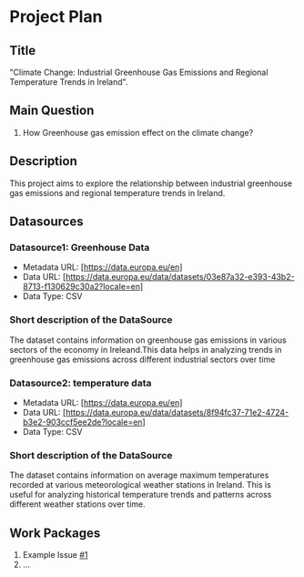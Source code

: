 # Project Plan

## Title
<!-- Give your project a short title. -->
"Climate Change: Industrial Greenhouse Gas Emissions and Regional Temperature Trends in Ireland".

## Main Question

<!-- Think about one main question you want to answer based on the data. -->
1. How Greenhouse gas emission effect on the climate change?

## Description

<!-- Describe your data science project in max. 200 words. Consider writing about why and how you attempt it. -->
This project aims to explore the relationship between industrial greenhouse gas emissions and regional temperature trends in Ireland.

## Datasources

<!-- Describe each datasources you plan to use in a section. Use the prefic "DatasourceX" where X is the id of the datasource. -->

### Datasource1: Greenhouse Data
* Metadata URL: [https://data.europa.eu/en]
* Data URL: [https://data.europa.eu/data/datasets/03e87a32-e393-43b2-8713-f130629c30a2?locale=en]
* Data Type: CSV
 ### Short description of the DataSource
 The dataset contains information on greenhouse gas emissions in various sectors of the economy in Ireleand.This data 
 helps in analyzing trends in greenhouse gas emissions across different industrial sectors over time
### Datasource2: temperature data
* Metadata URL: [https://data.europa.eu/en]
* Data URL: [https://data.europa.eu/data/datasets/8f94fc37-71e2-4724-b3e2-903ccf5ee2de?locale=en]
* Data Type: CSV
### Short description of the DataSource
The dataset contains information on average maximum temperatures recorded at various meteorological weather stations in Ireland. This is useful for analyzing historical temperature trends and patterns across different weather stations over time. 

## Work Packages

<!-- List of work packages ordered sequentially, each pointing to an issue with more details. -->

1. Example Issue [#1][i1]
2. ...

[i1]: https://github.com/jvalue/made-template/issues/1
